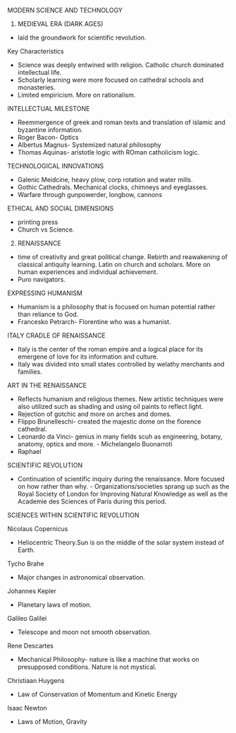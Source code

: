 MODERN SCIENCE AND TECHNOLOGY

1. MEDIEVAL ERA (DARK AGES)
- laid the groundwork for scientific revolution. 

Key Characteristics
- Science was deeply entwined with religion. Catholic church dominated intellectual life. 
- Scholarly learning were more focused on cathedral schools and monasteries. 
- Limited empiricism. More on rationalism.

INTELLECTUAL MILESTONE
- Reemmergence of greek and roman texts and translation of islamic and byzantine information.
- Roger Bacon- Optics 
- Albertus Magnus- Systemized natural philosophy
- Thomas Aquinas- aristotle logic with ROman catholicism logic.

TECHNOLOGICAL INNOVATIONS
- Galenic Meidcine, heavy plow, corp rotation and water mills.
- Gothic Cathedrals. Mechanical clocks, chimneys and eyeglasses.
- Warfare through gunpowerder, longbow, cannons

ETHICAL AND SOCIAL DIMENSIONS
- printing press
- Church vs Science.

2. RENAISSANCE
- time of creativity and great political change. Rebirth and reawakening of classical antiquity learning. Latin on church and scholars. More on human experiences and individual achievement.
- Puro navigators.

EXPRESSING HUMANISM
- Humanism is a philosophy that is focused on human potential rather than reliance to God. 
- Francesko Petrarch- Florentine who was a humanist. 

ITALY CRADLE OF RENAISSANCE
- Italy is the center of the roman empire and a logical place for its emergene of love for its information and culture.
- Italy was divided into small states controlled by welathy merchants and families. 

ART IN THE RENAISSANCE
- Reflects humanism and religious themes. New artistic techniques were also utilized such as shading and using oil paints to reflect light.
- Rejection of gotchic and more on arches and domes. 
- Flippo Brunelleschi- created the majestic dome on the florence cathedral.
- Leonardo da Vinci- genius in many fields scuh as engineering, botany, anatomy, optics and more. - Michelangelo Buonarroti
- Raphael

SCIENTIFIC REVOLUTION 
- Continuation of scientific inquiry during the renaissance. More focused on how rather than why. - Organizations/societies sprang up such as the Royal Society of London for Improving Natural Knowledge as well as the Academie des Sciences of Paris during this period. 

SCIENCES WITHIN SCIENTIFIC REVOLUTION

Nicolaus Copernicus
- Heliocentric Theory.Sun is on the middle of the solar system instead of Earth.

Tycho Brahe
- Major changes in astronomical observation.

Johannes Kepler
- Planetary laws of motion.

Galileo Galilei
- Telescope and moon not smooth observation.

Rene Descartes
- Mechanical Philosophy- nature is like a machine that works on presupposed conditions. Nature is not mystical.

Christiaan Huygens
- Law of Conservation of Momentum and Kinetic Energy

Isaac Newton
- Laws of Motion, Gravity
